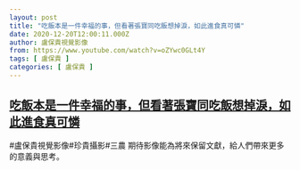 ```yaml
---
layout: post
title: "吃飯本是一件幸福的事，但看著張寶同吃飯想掉淚，如此進食真可憐"
date: 2020-12-20T12:00:11.000Z
author: 盧保貴視覺影像
from: https://www.youtube.com/watch?v=oZYwc0GLt4Y
tags: [ 盧保貴 ]
categories: [ 盧保貴 ]
---
```

<!--1608465611000-->
[吃飯本是一件幸福的事，但看著張寶同吃飯想掉淚，如此進食真可憐](https://www.youtube.com/watch?v=oZYwc0GLt4Y)
------

<div>
#盧保貴視覺影像#珍貴攝影#三農 期待影像能為將來保留文獻，給人們帶來更多的意義與思考。
</div>
